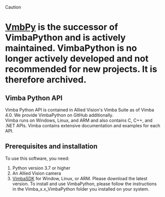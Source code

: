 ﻿> [!CAUTION]
> # [VmbPy](https://github.com/alliedvision/VmbPy) is the successor of VimbaPython and is actively maintained. VimbaPython is no longer actively developed and not recommended for new projects. It is therefore archived.

## Vimba Python API
Vimba Python API is contained in Allied Vision's Vimba Suite as of Vimba 4.0. We provide VimbaPython on GitHub additionally.   
Vimba runs on Windows, Linux, and ARM and also contains C, C++, and .NET APIs. Vimba contains extensive documentation and examples for each API.

## Prerequisites and installation
To use this software, you need:

1. Python version 3.7 or higher
2. An Allied Vision camera
3. [VimbaSDK](https://www.alliedvision.com/en/products/software.html) for Window, Linux, or ARM. Please download the latest version. To install and use VimbaPython, please follow the instructions in the Vimba_x.x_VimbaPython folder you installed on your system.



        



